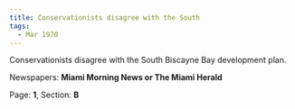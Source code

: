 ```yaml
---  
title: Conservationists disagree with the South  
tags:  
  - Mar 1970  
---  
```

  
Conservationists disagree with the South Biscayne Bay development plan.  
  
Newspapers: **Miami Morning News or The Miami Herald**  
  
Page: **1**, Section: **B** 

